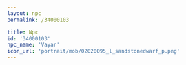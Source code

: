 ```yaml
---
layout: npc
permalink: /34000103

title: Npc
id: '34000103'
npc_name: 'Vayar'
icon_url: 'portrait/mob/02020095_l_sandstonedwarf_p.png'
---
```


